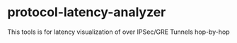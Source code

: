 # protocol-latency-analyzer
This tools is for latency visualization of over IPSec/GRE Tunnels hop-by-hop
